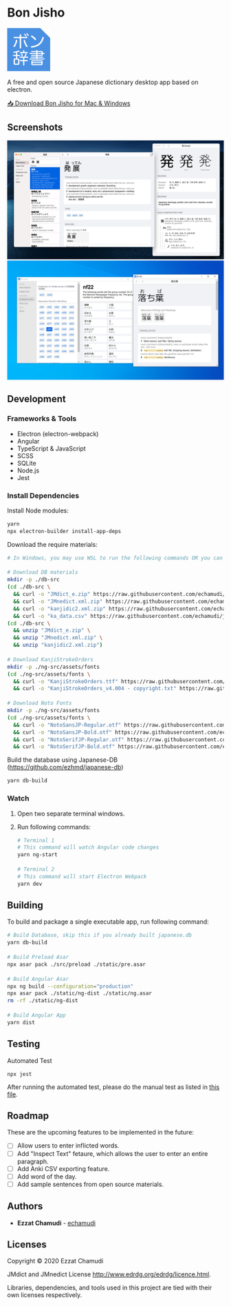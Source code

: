 # Bon Jisho

<img src="https://raw.githubusercontent.com/echamudi/bon-jisho/master/ng-src/assets/bon-jisho-logo.svg" alt="Bon Jisho Logo" height="100" width="100">

A free and open source Japanese dictionary desktop app based on electron.

[📥 Download Bon Jisho for Mac & Windows](https://github.com/echamudi/bon-jisho/releases)

## Screenshots

<img src="https://raw.githubusercontent.com/echamudi/echamudi/master/project-screenshots/bon-jisho-mac.png" alt="Bon Jisho Mac Screenshot">

<img src="https://raw.githubusercontent.com/echamudi/echamudi/master/project-screenshots/bon-jisho-windows.png" alt="Bon Jisho Windows Screenshot">

## Development

### Frameworks & Tools

- Electron (electron-webpack)
- Angular
- TypeScript & JavaScript
- SCSS
- SQLite
- Node.js
- Jest

### Install Dependencies

Install Node modules:

```sh
yarn
npx electron-builder install-app-deps
```

Download the require materials:

```sh
# In Windows, you may use WSL to run the following commands OR you can download and extract the files manually

# Download DB materials
mkdir -p ./db-src
(cd ./db-src \
  && curl -o "JMdict_e.zip" https://raw.githubusercontent.com/echamudi/jp-resources-mirror/443711d6fab8072f7ec23cdd00f47e8f4d51aa71/EDRDG%20-%202021-06-30/JMdict_e.zip \
  && curl -o "JMnedict.xml.zip" https://raw.githubusercontent.com/echamudi/jp-resources-mirror/443711d6fab8072f7ec23cdd00f47e8f4d51aa71/EDRDG%20-%202021-06-30/JMnedict.xml.zip \
  && curl -o "kanjidic2.xml.zip" https://raw.githubusercontent.com/echamudi/jp-resources-mirror/443711d6fab8072f7ec23cdd00f47e8f4d51aa71/EDRDG%20-%202021-06-30/kanjidic2.xml.zip \
  && curl -o "ka_data.csv" https://raw.githubusercontent.com/echamudi/jp-resources-mirror/443711d6fab8072f7ec23cdd00f47e8f4d51aa71/kanji-data-media/ka_data.csv )
(cd ./db-src \
  && unzip "JMdict_e.zip" \
  && unzip "JMnedict.xml.zip" \
  && unzip "kanjidic2.xml.zip")

# Download KanjiStrokeOrders
mkdir -p ./ng-src/assets/fonts
(cd ./ng-src/assets/fonts \
  && curl -o "KanjiStrokeOrders.ttf" https://raw.githubusercontent.com/echamudi/jp-resources-mirror/34a3254dc9ed46ba2dfbf64cf62156c1077fb673/KanjiStrokeOrders_v4.004.ttf \
  && curl -o "KanjiStrokeOrders_v4.004 - copyright.txt" https://raw.githubusercontent.com/echamudi/jp-resources-mirror/34a3254dc9ed46ba2dfbf64cf62156c1077fb673/KanjiStrokeOrders_v4.004%20-%20copyright.txt)

# Download Noto Fonts
mkdir -p ./ng-src/assets/fonts
(cd ./ng-src/assets/fonts \
  && curl -o "NotoSansJP-Regular.otf" https://raw.githubusercontent.com/echamudi/jp-resources-mirror/443711d6fab8072f7ec23cdd00f47e8f4d51aa71/Noto_Sans_JP/NotoSansJP-Regular.otf \
  && curl -o "NotoSansJP-Bold.otf" https://raw.githubusercontent.com/echamudi/jp-resources-mirror/443711d6fab8072f7ec23cdd00f47e8f4d51aa71/Noto_Sans_JP/NotoSansJP-Bold.otf \
  && curl -o "NotoSerifJP-Regular.otf" https://raw.githubusercontent.com/echamudi/jp-resources-mirror/443711d6fab8072f7ec23cdd00f47e8f4d51aa71/Noto_Serif_JP/NotoSerifJP-Regular.otf \
  && curl -o "NotoSerifJP-Bold.otf" https://raw.githubusercontent.com/echamudi/jp-resources-mirror/443711d6fab8072f7ec23cdd00f47e8f4d51aa71/Noto_Serif_JP/NotoSerifJP-Bold.otf )
```

Build the database using Japanese-DB (https://github.com/ezhmd/japanese-db)

```sh
yarn db-build
```

### Watch

1. Open two separate terminal windows.

2. Run following commands:

    ```sh
    # Terminal 1
    # This command will watch Angular code changes
    yarn ng-start 

    # Terminal 2
    # This command will start Electron Webpack
    yarn dev
    ```

## Building

To build and package a single executable app, run following command:

```sh
# Build Database, skip this if you already built japanese.db
yarn db-build

# Build Preload Asar
npx asar pack ./src/preload ./static/pre.asar

# Build Angular Asar
npx ng build --configuration="production"
npx asar pack ./static/ng-dist ./static/ng.asar
rm -rf ./static/ng-dist

# Build Angular App
yarn dist
```

## Testing

Automated Test

```
npx jest
```

After running the automated test, please do the manual test as listed in [this file](test/manual-testing.md).

## Roadmap

These are the upcoming features to be implemented in the future:

- [ ] Allow users to enter inflicted words.
- [ ] Add "Inspect Text" fetaure, which allows the user to enter an entire paragraph.
- [ ] Add Anki CSV exporting feature.
- [ ] Add word of the day.
- [ ] Add sample sentences from open source materials.

## Authors

* **Ezzat Chamudi** - [echamudi](https://github.com/echamudi)

## Licenses

Copyright © 2020 Ezzat Chamudi

JMdict and JMnedict License http://www.edrdg.org/edrdg/licence.html.

Libraries, dependencies, and tools used in this project are tied with their own licenses respectively.
